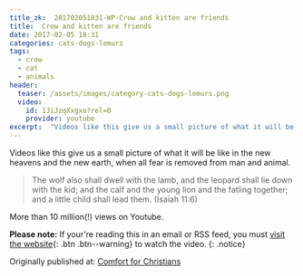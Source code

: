 ```yaml
---
title_zk:  201702051831-WP-Crow and kitten are friends
title:  Crow and kitten are friends
date: 2017-02-05 18:31  
categories: cats-dogs-lemurs
tags: 
  - crow
  - cat
  - animals
header:
  teaser: /assets/images/category-cats-dogs-lemurs.png
  video:
    id: 1JiJzqXxgxo?rel=0
    provider: youtube
excerpt:  "Videos like this give us a small picture of what it will be like in the new heavens and the new earth, when all fear is removed from man and animal."
---
```


Videos like this give us a small picture of what it will be like in the new heavens and the new earth, when all fear is removed from man and animal. 

>The wolf also shall dwell with the lamb, and the leopard shall lie down with the kid; and the calf and the young lion and the fatling together; and a little child shall lead them. (Isaiah 11:6)

More than 10 million(!) views on Youtube.

**Please note:** If your're reading this in an email or RSS feed, you must [visit the website](/cats-dogs-lemurs/crow-and-kitten-are-friends/){: .btn .btn--warning} to watch the video.
{: .notice}



<div>Originally published at: <a href='http://www.alecsatin.com'>Comfort for Christians</a></div>
